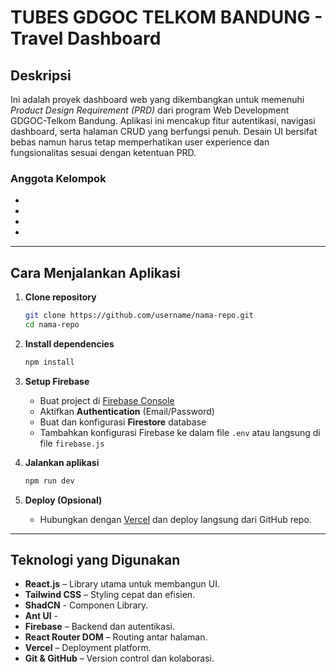 <!--
TODO:
- fix darkmode on table (not important)
- ubah popup agar spwan from center dari button
- header sizing
- form input handling
-
-->

# TUBES GDGOC TELKOM BANDUNG - Travel Dashboard

## Deskripsi

Ini adalah proyek dashboard web yang dikembangkan untuk memenuhi *Product Design Requirement (PRD)* dari program Web Development GDGOC-Telkom Bandung. Aplikasi ini mencakup fitur autentikasi, navigasi dashboard, serta halaman CRUD yang berfungsi penuh. Desain UI bersifat bebas namun harus tetap memperhatikan user experience dan fungsionalitas sesuai dengan ketentuan PRD.

### Anggota Kelompok 
-
- 
- 
- 

---

## Cara Menjalankan Aplikasi

1. **Clone repository**
   ```bash
   git clone https://github.com/username/nama-repo.git
   cd nama-repo
   ```

2. **Install dependencies**
   ```bash
   npm install
   ```

3. **Setup Firebase**
   - Buat project di [Firebase Console](https://console.firebase.google.com/)
   - Aktifkan **Authentication** (Email/Password)
   - Buat dan konfigurasi **Firestore** database
   - Tambahkan konfigurasi Firebase ke dalam file `.env` atau langsung di file `firebase.js`

4. **Jalankan aplikasi**
   ```bash
   npm run dev
   ```

5. **Deploy (Opsional)**
   - Hubungkan dengan [Vercel](https://vercel.com/) dan deploy langsung dari GitHub repo.

---

## Teknologi yang Digunakan

- **React.js** – Library utama untuk membangun UI.
- **Tailwind CSS** – Styling cepat dan efisien.
- **ShadCN** - Componen Library.
- **Ant UI** - 
- **Firebase** – Backend dan autentikasi.
- **React Router DOM** – Routing antar halaman.
- **Vercel** – Deployment platform.
- **Git & GitHub** – Version control dan kolaborasi.

